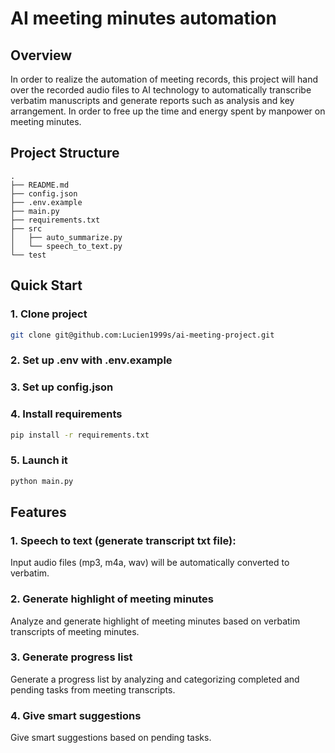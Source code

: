 # AI meeting minutes automation


## Overview

In order to realize the automation of meeting records, this project will hand over the recorded audio files to AI technology to automatically transcribe verbatim manuscripts and generate reports such as analysis and key arrangement. In order to free up the time and energy spent by manpower on meeting minutes.

## Project Structure

```
.
├── README.md
├── config.json
├── .env.example
├── main.py
├── requirements.txt
├── src
│   ├── auto_summarize.py
│   └── speech_to_text.py
└── test
```

## Quick Start

### 1. Clone project

```bash
git clone git@github.com:Lucien1999s/ai-meeting-project.git
```

### 2. Set up .env with .env.example


### 3. Set up config.json


### 4. Install requirements

```bash
pip install -r requirements.txt
```

### 5. Launch it

```bash
python main.py
```

## Features

### 1. Speech to text (generate transcript txt file):

Input audio files (mp3, m4a, wav) will be automatically converted to verbatim.

### 2. Generate highlight of meeting minutes

Analyze and generate highlight of meeting minutes based on verbatim transcripts of meeting minutes.

### 3. Generate progress list 

Generate a progress list by analyzing and categorizing completed and pending tasks from meeting transcripts.

### 4. Give smart suggestions

Give smart suggestions based on pending tasks.